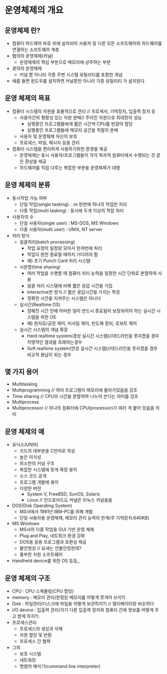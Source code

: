 # 운영체제의 개요

## 운영체제 란?

- 컴퓨터 하드웨어 바로 위에 설치되어 사용자 및 다른 모든 소프트웨어와 하드웨어를 연결하는 소프트웨어 계층
- 협의의 운영체제(커널)
    - 운영체제의 핵심 부분으로 메모리에 상주하는 부분
- 광의의 운영체제
    - 커널 뿐 아니라 각종 주변 시스템 유틸리티를 포함한 개념
- 예를 들면 윈도우를 설치하면 커널뿐만 아니라 각종 유틸리티 가 설치된다

## 운영 체제의 목표

- 컴퓨터 시스템의 자원을 효율적으로 관리 // 프로세서, 기억장치, 입출력 장치 등
    - 사용자간의 형평성 있는 자원 분배// 주어진 자원으로 최대한의 성능
        - 실행중인 프로그램들에게 짧은 시간씩 CPU를 번갈아 할당
        - 실행중인 프로그램들에 메모리 공간을 적절히 분배
    - 사용자 및 운영체제 자신의 보호
    - 프로세스, 파일, 메시지 등을 관리
- 컴퓨터 시스템을 편리하게 사용하기위한 환경을 제공
    - 운영체제는 동시 사용자/프로그램들이 각각 독자적 컴퓨터에서 수행되는 것 같은 환상을 제공
    - 하드웨어를 직접 다루는 복잡한 부분을 운영체제가 대행

## 운영 체제의 분류

- 동시작업 가능 여부
    - 단일 작업(single tasking) : :m 한번에 하나의 작업만 처리
    - 다중 작업(multi tasking) : 동시에 두개 이상의 작업 처리
- 사용자의 수
    - 단일 사용자(single user) : MS-DOS, MS Windows
    - 다중 사용자(multi user) : UNIX, NT server
- 처리 방식
    - 일괄처리(batch processing)
        - 작업 요청의 일정량 모아서 한꺼번에 처리
        - 작업이 완전 종료될 때까지 기다려야 함
        - 예) 초기 Punch Card 처리 시스템
    - 시분할(time sharing)
        - 여러 작업을 수행할 때 컴퓨터 처리 능력을 일정한 시간 단위로 분할하여 사용
        - 일괄 처리 시스템에 비해 짧은 응답 시간을 가집
        - interactive한 방식 // 짧은 응답시간을 가지는 특징
        - 정확한 시간을 지켜주는 시스템은 아니다
    - 실시간(Realtime OS)
        - 정해진 시간 안에 어떠한 일이 반드시 종료됨이 보장되어야 하는 실시간 시스템을 위한 OS
        - 예) 원자로/공장 제어, 미사일 제어, 반도체 장비, 로보트 제어
    - 실시간 시스템의 개념 확장
        - Hard realtime system(경성 실시간 시스템)//데드라인을 못지켰을 경우 치명적인 결과를 초래하는경우
        - Soft realtime system(연성 실시간 시스템)//데드라인을 못지켰을 경우 비교적 용납이 되는 경우

## 몇 가지 용어

- Multitasking
- Multiprogramming // 여러 프로그램이 메모리에 올라가있음을 강조
- Time sharing // CPU의 시간을 분할하여 나누어 쓴다는 의미를 강조
- Multiprocess
- Multiprocessor // 하나의 컴퓨터에 CPU(processor)가 여러 개 붙어 있음을 의미

## 운영 체제의 예

- 유닉스(UNIX)
    - 코드의 대부분을 C언어로 작성
    - 높은 이식성
    - 최소한의 커널 구조
    - 복잡한 시스템에 맞게 확장 용이
    - 소스 코드 공개
    - 프로그램 개발에 용이
    - 다양한 버전
        - System V, FreeBSD, SunOS, Solaris
        - Linux // 안드로이드도 커널은 리눅스 커널을씀
- DOS(Disk Operating System)
    - MS사에서 1981년 IBM-PC를 위해 개발
    - 단일 사용자용 운영체제, 메모리 관리 능력의 한계(주 기억장치:640KB)
- MS Windows
    - MS사의 다중 작업용 GUI 기반 운영 체제
    - Plug and Play, 네트워크 환경 강화
    - DOS용 응용 프로그램과 호환성 제공
    - 불안정성 // 요새는 안불안정한데?
    - 풍부한 지원 소프트웨어
- Handheld device를 위한 OS 등등,,

## 운영 체제의 구조

- CPU : CPU 스케줄링(CPU 할당)
- memory : 메모리 관리(한정된 메모리를 어떻게 쪼개어 쓰지?)
- Disk : 파일관리(디스크에 파일을 어떻게 보관하지?) // 엘리베이터랑 비슷하다
- I/O device : 입출력 관리(각기 다른 입출력 장치와 컴퓨터 간에 정보를 어떻게 주고 받게 하지?)
- 프로세스관리
    - 프로세스의 생성과 삭제
    - 자원 할당 및 반환
    - 프로세스 간 협력
- 그외
    - 보호 시스템
    - 네트워킹
    - 명령어 해석기(command line interpreter)